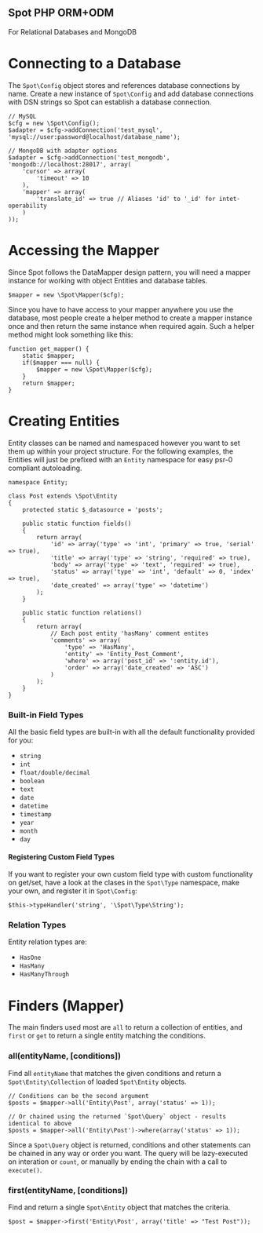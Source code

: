 Spot PHP ORM+ODM
----------------
For Relational Databases and MongoDB


Connecting to a Database
========================
The `Spot\Config` object stores and references database connections by name.
Create a new instance of `Spot\Config` and add database connections with
DSN strings so Spot can establish a database connection.

```
// MySQL
$cfg = new \Spot\Config();
$adapter = $cfg->addConnection('test_mysql', 'mysql://user:password@localhost/database_name');

// MongoDB with adapter options
$adapter = $cfg->addConnection('test_mongodb', 'mongodb://localhost:28017', array(
    'cursor' => array(
        'timeout' => 10
    ),
    'mapper' => array(
        'translate_id' => true // Aliases 'id' to '_id' for intet-operability
	)
));
```

Accessing the Mapper
====================

Since Spot follows the DataMapper design pattern, you will need a mapper
instance for working with object Entities and database tables.

```
$mapper = new \Spot\Mapper($cfg);
```

Since you have to have access to your mapper anywhere you use the
database, most people create a helper method to create a mapper instance
once and then return the same instance when required again. Such a
helper method might look something like this:

```
function get_mapper() {
    static $mapper;
    if($mapper === null) {
        $mapper = new \Spot\Mapper($cfg);
    }
    return $mapper;
}
```

Creating Entities
=================

Entity classes can be named and namespaced however you want to set them
up within your project structure. For the following examples, the
Entities will just be prefixed with an `Entity` namespace for easy psr-0
compliant autoloading.

```
namespace Entity;

class Post extends \Spot\Entity
{
    protected static $_datasource = 'posts';

    public static function fields()
    {
        return array(
            'id' => array('type' => 'int', 'primary' => true, 'serial' => true),
            'title' => array('type' => 'string', 'required' => true),
            'body' => array('type' => 'text', 'required' => true),
            'status' => array('type' => 'int', 'default' => 0, 'index' => true),
            'date_created' => array('type' => 'datetime')
        );
    }

    public static function relations()
    {
        return array(
            // Each post entity 'hasMany' comment entites
            'comments' => array(
                'type' => 'HasMany',
                'entity' => 'Entity_Post_Comment',
                'where' => array('post_id' => ':entity.id'),
                'order' => array('date_created' => 'ASC')
            )
        );
    }
}
```

### Built-in Field Types

All the basic field types are built-in with all the default
functionality provided for you:

 * `string`
 * `int`
 * `float/double/decimal`
 * `boolean`
 * `text`
 * `date`
 * `datetime`
 * `timestamp`
 * `year`
 * `month`
 * `day`

#### Registering Custom Field Types

If you want to register your own custom field type with custom
functionality on get/set, have a look at the clases in the `Spot\Type`
namespace, make your own, and register it in `Spot\Config`:

```
$this->typeHandler('string', '\Spot\Type\String');
```

### Relation Types

Entity relation types are:

 * `HasOne`
 * `HasMany`
 * `HasManyThrough`


Finders (Mapper)
================

The main finders used most are `all` to return a collection of entities,
and `first` or `get` to return a single entity matching the conditions.

### all(entityName, [conditions])

Find all `entityName` that matches the given conditions and return a
`Spot\Entity\Collection` of loaded `Spot\Entity` objects.
```
// Conditions can be the second argument
$posts = $mapper->all('Entity\Post', array('status' => 1));

// Or chained using the returned `Spot\Query` object - results identical to above
$posts = $mapper->all('Entity\Post')->where(array('status' => 1));
```

Since a `Spot\Query` object is returned, conditions and other statements
can be chained in any way or order you want. The query will be
lazy-executed on interation or `count`, or manually by ending the chain with a
call to `execute()`.

### first(entityName, [conditions])

Find and return a single `Spot\Entity` object that matches the criteria.
```
$post = $mapper->first('Entity\Post', array('title' => "Test Post"));
```




